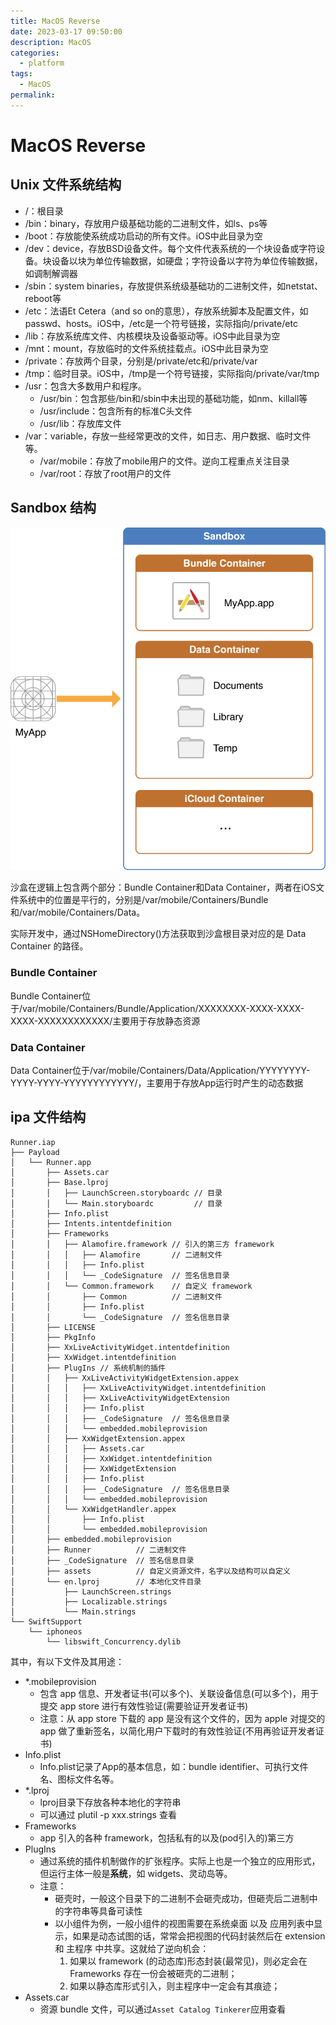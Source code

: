 ```yaml
---
title: MacOS Reverse
date: 2023-03-17 09:50:00
description: MacOS
categories: 
  - platform
tags: 
  - MacOS
permalink:
---
```


# MacOS Reverse

## Unix 文件系统结构
- /：根目录
- /bin：binary，存放用户级基础功能的二进制文件，如ls、ps等
- /boot：存放能使系统成功启动的所有文件。iOS中此目录为空
- /dev：device，存放BSD设备文件。每个文件代表系统的一个块设备或字符设备。块设备以块为单位传输数据，如硬盘；字符设备以字符为单位传输数据，如调制解调器
- /sbin：system binaries，存放提供系统级基础功的二进制文件，如netstat、reboot等
- /etc：法语Et Cetera（and so on的意思），存放系统脚本及配置文件，如passwd、hosts。iOS中，/etc是一个符号链接，实际指向/private/etc
- /lib：存放系统库文件、内核模块及设备驱动等。iOS中此目录为空
- /mnt：mount，存放临时的文件系统挂载点。iOS中此目录为空
- /private：存放两个目录，分别是/private/etc和/private/var
- /tmp：临时目录。iOS中，/tmp是一个符号链接，实际指向/private/var/tmp
- /usr：包含大多数用户和程序。
  + /usr/bin：包含那些/bin和/sbin中未出现的基础功能，如nm、killall等
  + /usr/include：包含所有的标准C头文件
  + /usr/lib：存放库文件
- /var：variable，存放一些经常更改的文件，如日志、用户数据、临时文件等。
  + /var/mobile：存放了mobile用户的文件。逆向工程重点关注目录
  + /var/root：存放了root用户的文件

## Sandbox 结构
![Sandbox 结构](./rsc/ios_reverse_sandbox_structure.png)

沙盒在逻辑上包含两个部分：Bundle Container和Data Container，两者在iOS文件系统中的位置是平行的，分别是/var/mobile/Containers/Bundle和/var/mobile/Containers/Data。

实际开发中，通过NSHomeDirectory()方法获取到沙盒根目录对应的是 Data Container 的路径。

### Bundle Container
Bundle Container位于/var/mobile/Containers/Bundle/Application/XXXXXXXX-XXXX-XXXX-XXXX-XXXXXXXXXXXX/主要用于存放静态资源

### Data Container
Data Container位于/var/mobile/Containers/Data/Application/YYYYYYYY-YYYY-YYYY-YYYYYYYYYYYY/，主要用于存放App运行时产生的动态数据

## ipa 文件结构
```
Runner.iap
├── Payload
│   └── Runner.app
│       ├── Assets.car
│       ├── Base.lproj
│       │   ├── LaunchScreen.storyboardc // 目录
│       │   └── Main.storyboardc         // 目录
│       ├── Info.plist
│       ├── Intents.intentdefinition
│       ├── Frameworks
│       │   ├── Alamofire.framework // 引入的第三方 framework
│       │   │   ├── Alamofire       // 二进制文件
│       │   │   ├── Info.plist
│       │   │   └── _CodeSignature  // 签名信息目录
│       │   └── Common.framework    // 自定义 framework
│       │       ├── Common          // 二进制文件
│       │       ├── Info.plist
│       │       └── _CodeSignature  // 签名信息目录
│       ├── LICENSE
│       ├── PkgInfo
│       ├── XxLiveActivityWidget.intentdefinition
│       ├── XxWidget.intentdefinition
│       ├── PlugIns // 系统机制的插件
│       │   ├── XxLiveActivityWidgetExtension.appex
│       │   │   ├── XxLiveActivityWidget.intentdefinition
│       │   │   ├── XxLiveActivityWidgetExtension
│       │   │   ├── Info.plist
│       │   │   ├── _CodeSignature  // 签名信息目录
│       │   │   └── embedded.mobileprovision
│       │   ├── XxWidgetExtension.appex
│       │   │   ├── Assets.car
│       │   │   ├── XxWidget.intentdefinition
│       │   │   ├── XxWidgetExtension
│       │   │   ├── Info.plist
│       │   │   ├── _CodeSignature  // 签名信息目录
│       │   │   └── embedded.mobileprovision
│       │   └── XxWidgetHandler.appex
│       │       ├── Info.plist
│       │       └── embedded.mobileprovision
│       ├── embedded.mobileprovision
│       ├── Runner          // 二进制文件
│       ├── _CodeSignature  // 签名信息目录
│       ├── assets          // 自定义资源文件，名字以及结构可以自定义
│       └── en.lproj        // 本地化文件目录
│           ├── LaunchScreen.strings
│           ├── Localizable.strings
│           └── Main.strings
└── SwiftSupport
    └── iphoneos
        └── libswift_Concurrency.dylib
```
其中，有以下文件及其用途：
- *.mobileprovision
  + 包含 app 信息、开发者证书(可以多个)、关联设备信息(可以多个)，用于提交 app store 进行有效性验证(需要验证开发者证书)
  + 注意：从 app store 下载的 app 是没有这个文件的，因为 apple 对提交的 app 做了重新签名，以简化用户下载时的有效性验证(不用再验证开发者证书)
- Info.plist
  + Info.plist记录了App的基本信息，如：bundle identifier、可执行文件名、图标文件名等。
- *.lproj
  + lproj目录下存放各种本地化的字符串
  + 可以通过 plutil -p xxx.strings 查看
- Frameworks
  + app 引入的各种 framework，包括私有的以及(pod引入的)第三方
- PlugIns
  + 通过系统的插件机制做作的扩张程序。实际上也是一个独立的应用形式，但运行主体一般是**系统**，如 widgets、灵动岛等。
  + 注意：
    + 砸壳时，一般这个目录下的二进制不会砸壳成功，但砸壳后二进制中的字符串等具备可读性
    + 以小组件为例，一般小组件的视图需要在系统桌面 以及 应用列表中显示，如果是动态试图的话，常常会把视图的代码封装然后在 extension 和 主程序 中共享。这就给了逆向机会：
      1. 如果以 framework (的动态库)形态封装(最常见)，则必定会在 Frameworks 存在一份会被砸壳的二进制；
      2. 如果以静态库形式引入，则主程序中一定会有其痕迹；
- Assets.car
  + 资源 bundle 文件，可以通过```Asset Catalog Tinkerer```应用查看